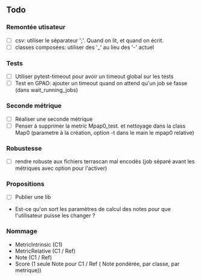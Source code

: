 ## Todo

### Remontée utisateur
- [ ] csv: utiliser le séparateur ';'. Quand on lit, et quand on écrit.
- [ ] classes composées: utiliser des '_' au lieu des '-' actuel

### Tests

- [ ] Utiliser pytest-timeout pour avoir un timeout global sur les tests
- [ ] Test en GPAO: ajouter un timeout quand on attend qu'un job se fasse (dans wait_running_jobs)

### Seconde métrique

- [ ] Réaliser une seconde métrique
- [ ] Penser à supprimer la metric Mpap0_test. et nettoyage dans la class Map0 (parametre à la création, option -t dans le main le mpap0 relative)

### Robustesse

- [ ] rendre robuste aux fichiers terrascan mal encodés (job séparé avant les métriques avec option pour l'activer)

### Propositions

- [ ] Publier une lib

- Est-ce qu'on sort les paramètres de calcul des notes pour que l'utilisateur puisse les changer ?

### Nommage

- MetricIntrinsic (C1)
- MetricRelative (C1 / Ref)
- Note (C1 / Ref)
- Score (1 seule Note pour C1 / Ref ( Note pondérée, par classe, par metrique))

